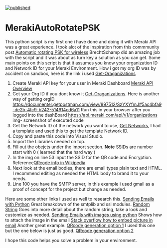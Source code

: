 
[![published](https://static.production.devnetcloud.com/codeexchange/assets/images/devnet-published.svg)](https://developer.cisco.com/codeexchange/github/repo/calcuttin/MerakiAutoRotatePSK)
# MerakiAutoRotatePSK

This python script is my first one i have done and doing it with Meraki API was a great experience. I took alot of the inspiration from this commmunity post [Automatic rotating PSK for wireless](https://community.meraki.com/t5/Wireless-LAN/Automatic-rotating-PSK-for-wireless/m-p/65991)
BrechtSchamp did an amazing job with the script and it was about as turn key a solution as you can get. Some main points on this script is that it assumes you know your organization ID and Network ID for your Meraki Environment. How i got my org ID was by accident on sandbox, here is the link i used [Get-Oraganizations](https://developer.cisco.com/meraki/api-v1/#!get-organizations)

1. Create Meraki API key for your user in Meraki Dashboard [Meraki API Overview](https://documentation.meraki.com/General_Administration/Other_Topics/Cisco_Meraki_Dashboard_API)
2. Get your Org ID if you dont know it [Get-Oraganizations](https://developer.cisco.com/meraki/api-v1/#!get-organizations). Here is another way of getting orgID https://documenter.getpostman.com/view/897512/SzYXYfmJ#5ac4bfa9-de2b-4fc9-b242-514914cd6a11 
    Run this in your browser after you logged into the dashBoard https://api.meraki.com/api/v1/organizations 
    img- screenshot of executed code
3. Get the Network ID of the network you want to use, [Get Networks](https://developer.cisco.com/meraki/api-v1/#!get-organization-networks), I had a template and used this to get the template Network ID.
4. Copy and paste this code into Visual Studio.
5. Import the Libraries needed on top.
6. Fill out the obejcts under the import section. **Note** SSIDs are number start with 0 ( learned that the hard way )
7. In the img on line 53 input the SSID for the QR code and Encryption. Reference[QRcode info in Wikipedia](https://en.wikipedia.org/wiki/QR_code)
8. Next look at the email bodies, there are email types plain text and HTML. I recommend editing as needed the HTML body to brand it to your needs. 
9. Line 100 you have the SMTP server, in this example i used gmail as a proof of concept for the project but change as needed. 

Here are some other links i used as well to research this. 
[Sending Emails with Python](https://realpython.com/python-send-email/) Great breakdown of the smtplib and ssl modules.
[Random String](https://pynative.com/python-generate-random-string/) Goes into more detail about the random string, take a look and customize as needed. 
[Sending Emails with images using python](https://www.pauldesalvo.com/sending-an-html-formatted-email-with-attachments-through-gmail-using-python/) Shows how to attach the image in the email 
[Stack overflow how to embed picture in email](https://stackoverflow.com/questions/7755501/embed-picture-in-email/60174103?noredirect=1#comment118270288_60174103) Another great example. 
[QRcode generation option 1](https://pypi.org/project/qrcode/) I used this one but the one below is just as good. 
[QRcode generation option 2](https://www.geeksforgeeks.org/wi-fi-qr-code-generator-using-python/)

I hope this code helps you solve a problem in your environment. 

